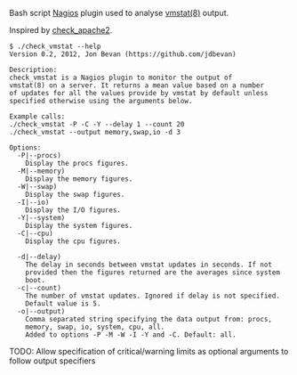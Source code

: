 Bash script [Nagios](http://nagios.com/) plugin used to analyse [vmstat(8)](http://linux.die.net/man/8/vmstat) output.

Inspired by [check_apache2](http://exchange.nagios.org/directory/Plugins/Web-Servers/Apache/check_apache2-2Esh/details).

	$ ./check_vmstat --help
	Version 0.2, 2012, Jon Bevan (https://github.com/jdbevan)
	
	Description:
	check_vmstat is a Nagios plugin to monitor the output of 
	vmstat(8) on a server. It returns a mean value based on a number
	of updates for all the values provide by vmstat by default unless
	specified otherwise using the arguments below.
	
	Example calls:
	./check_vmstat -P -C -Y --delay 1 --count 20
	./check_vmstat --output memory,swap,io -d 3
	
	Options:
	  -P|--procs)
	    Display the procs figures.
	  -M|--memory)
	    Display the memory figures.
	  -W|--swap)
	    Display the swap figures.
	  -I|--io)
	    Display the I/O figures.
	  -Y|--system)
	    Display the system figures.
	  -C|--cpu)
	    Display the cpu figures.
	
	  -d|--delay)
	    The delay in seconds between vmstat updates in seconds. If not 
	    provided then the figures returned are the averages since system
	    boot.
	  -c|--count)
	    The number of vmstat updates. Ignored if delay is not specified.
	    Default value is 5.
	  -o|--output)
	    Comma separated string specifying the data output from: procs,
	    memory, swap, io, system, cpu, all.
	    Added to options -P -M -W -I -Y and -C. Default: all.
	

TODO: Allow specification of critical/warning limits as optional arguments to follow output specifiers
